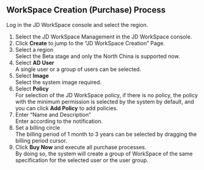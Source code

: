 ## WorkSpace Creation (Purchase) Process
Log in the JD WorkSpace console and select the region.<br>
1. Select the JD WorkSpace Management in the JD WorkSpace console.<br>
2. Click **Create** to jump to the “JD WorkSpace Creation” Page.<br>
3. Select a region<br>
Select the Beta stage and only the North China is supported now.<br>
4. Select **AD User**<br>
A single user or a group of users can be selected.<br>
5. Select **Image**<br>
Select the system image required.<br>
6. Select **Policy**<br>
For selection of the JD WorkSpace policy, if there is no policy, the policy with the minimum permission is selected by the system by default, and you can click **Add Policy** to add policies.<br>
7. Enter “Name and Description”<br>
Enter according to the notification.<br>
8. Set a billing circle<br>
The billing period of 1 month to 3 years can be selected by dragging the billing period cursor.<br>
9. Click **Buy Now** and execute all purchase processes.<br>
By doing so, the system will create a group of WorkSpace of the same specification for the selected user or the user group.<br>

